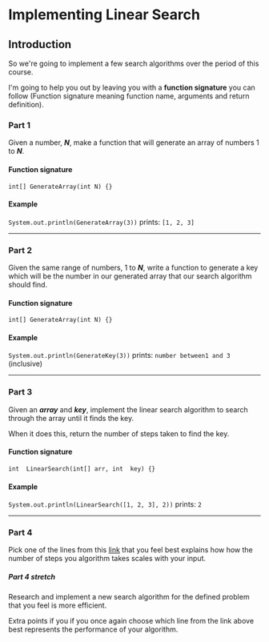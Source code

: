 # Implementing Linear Search

## Introduction
So we're going to implement a few search algorithms over the period of this course. 

I'm going to help you out by leaving you with a **function signature** you can follow (Function signature meaning function name, arguments and return definition).

### Part 1
Given a number, ***N***,  make a function that will generate an array of numbers 1 to ***N***.

#### Function signature
```int[] GenerateArray(int N) {}```

#### Example
```System.out.println(GenerateArray(3))```
prints: ```[1, 2, 3]```

---
### Part 2
Given the same range of numbers, 1 to ***N***, write a function to generate a key which will be the number in our generated array that our search algorithm should find.

#### Function signature
```int[] GenerateArray(int N) {}```

#### Example
```System.out.println(GenerateKey(3))```
prints: ```number between1 and 3``` (inclusive)

---
### Part 3
Given an ***array*** and ***key***, implement the linear search algorithm to search through the array until it finds the key.

When it does this, return the number of steps taken to find the key.

#### Function signature
```int  LinearSearch(int[] arr, int  key) {}```

#### Example
```System.out.println(LinearSearch([1, 2, 3], 2))```
prints: ```2``` 

---
### Part 4
Pick one of the lines from this [link](https://www.google.co.uk/url?sa=i&url=https%3A%2F%2Ftowardsdatascience.com%2Fthe-big-o-notation-d35d52f38134&psig=AOvVaw1reLTYyg3NLpKngihNLKTg&ust=1636184697871000&source=images&cd=vfe&ved=0CAsQjRxqFwoTCOiCxJDdgPQCFQAAAAAdAAAAABAD) that you feel best explains how how the number of steps you algorithm takes scales with your input.

##### Part 4 stretch
Research and implement a new search algorithm for the defined problem that you feel is more efficient. 

Extra points if you if you once again choose which line from the link above best represents the performance of your algorithm.
